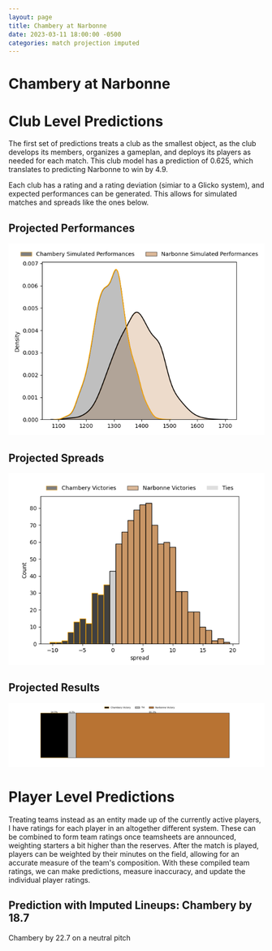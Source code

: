 ```yaml
---  
layout: page  
title: Chambery at Narbonne  
date: 2023-03-11 18:00:00 -0500  
categories: match projection imputed  
---
```

# Chambery at Narbonne

# Club Level Predictions


The first set of predictions treats a club as the smallest object, as the club develops its members, organizes a gameplan, and deploys its players as needed for each match. This club model has a prediction of 0.625, which translates to predicting Narbonne to win by 4.9.

Each club has a rating and a rating deviation (simiar to a Glicko system), and expected performances can be generated. This allows for simulated matches and spreads like the ones below.
## Projected Performances


![Projected Performances](plots/performances_2023-03-11-Narbonne-Chambery.png)
## Projected Spreads


![Projected Spreads](plots/spreads_2023-03-11-Narbonne-Chambery.png)
## Projected Results


![Projected Results](plots/resultbar_2023-03-11-Narbonne-Chambery.png)
# Player Level Predictions


Treating teams instead as an entity made up of the currently active players, I have ratings for each player in an altogether different system. These can be combined to form team ratings once teamsheets are announced, weighting starters a bit higher than the reserves. After the match is played, players can be weighted by their minutes on the field, allowing for an accurate measure of the team's composition. With these compiled team ratings, we can make predictions, measure inaccuracy, and update the individual player ratings.
## Prediction with Imputed Lineups: Chambery by 18.7


Chambery by 22.7 on a neutral pitch

